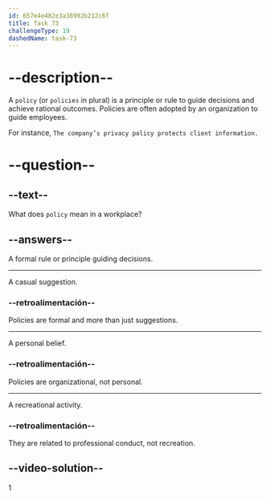 ```yaml
---
id: 657e4e482e3a38992b212c6f
title: Task 73
challengeType: 19
dashedName: task-73
---
```


# --description--

A `policy` (or `policies` in plural) is a principle or rule to guide decisions and achieve rational outcomes. Policies are often adopted by an organization to guide employees.

For instance, `The company’s privacy policy protects client information.`

# --question--

## --text--

What does `policy` mean in a workplace?

## --answers--

A formal rule or principle guiding decisions.

---

A casual suggestion.

### --retroalimentación--

Policies are formal and more than just suggestions.

---

A personal belief.

### --retroalimentación--

Policies are organizational, not personal.

---

A recreational activity.

### --retroalimentación--

They are related to professional conduct, not recreation.

## --video-solution--

1
